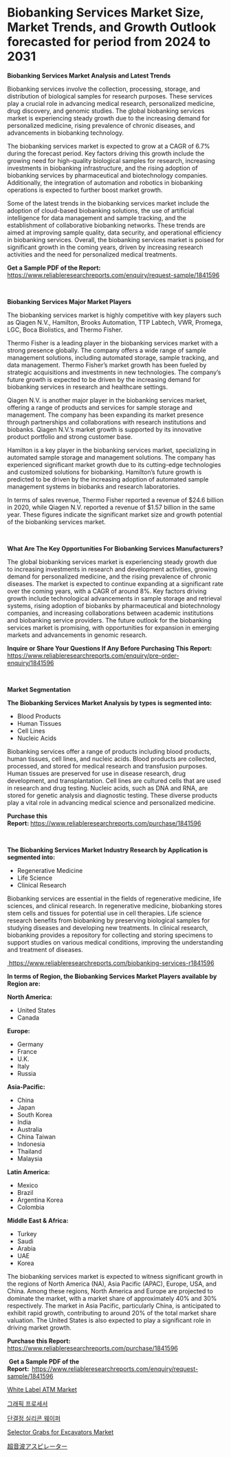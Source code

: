 <p><h1>Biobanking Services Market Size, Market Trends, and Growth Outlook forecasted for period from 2024 to 2031</h1></p><p><strong>Biobanking Services Market Analysis and Latest Trends</strong></p>
<p><p>Biobanking services involve the collection, processing, storage, and distribution of biological samples for research purposes. These services play a crucial role in advancing medical research, personalized medicine, drug discovery, and genomic studies. The global biobanking services market is experiencing steady growth due to the increasing demand for personalized medicine, rising prevalence of chronic diseases, and advancements in biobanking technology.</p><p>The biobanking services market is expected to grow at a CAGR of 6.7% during the forecast period. Key factors driving this growth include the growing need for high-quality biological samples for research, increasing investments in biobanking infrastructure, and the rising adoption of biobanking services by pharmaceutical and biotechnology companies. Additionally, the integration of automation and robotics in biobanking operations is expected to further boost market growth.</p><p>Some of the latest trends in the biobanking services market include the adoption of cloud-based biobanking solutions, the use of artificial intelligence for data management and sample tracking, and the establishment of collaborative biobanking networks. These trends are aimed at improving sample quality, data security, and operational efficiency in biobanking services. Overall, the biobanking services market is poised for significant growth in the coming years, driven by increasing research activities and the need for personalized medical treatments.</p></p>
<p><strong>Get a Sample PDF of the Report:&nbsp;</strong> <a href="https://www.reliableresearchreports.com/enquiry/request-sample/1841596">https://www.reliableresearchreports.com/enquiry/request-sample/1841596</a></p>
<p>&nbsp;</p>
<p><strong>Biobanking Services Major Market Players</strong></p>
<p><p>The biobanking services market is highly competitive with key players such as Qiagen N.V., Hamilton, Brooks Automation, TTP Labtech, VWR, Promega, LGC, Boca Biolistics, and Thermo Fisher.</p><p>Thermo Fisher is a leading player in the biobanking services market with a strong presence globally. The company offers a wide range of sample management solutions, including automated storage, sample tracking, and data management. Thermo Fisher’s market growth has been fueled by strategic acquisitions and investments in new technologies. The company’s future growth is expected to be driven by the increasing demand for biobanking services in research and healthcare settings.</p><p>Qiagen N.V. is another major player in the biobanking services market, offering a range of products and services for sample storage and management. The company has been expanding its market presence through partnerships and collaborations with research institutions and biobanks. Qiagen N.V.’s market growth is supported by its innovative product portfolio and strong customer base.</p><p>Hamilton is a key player in the biobanking services market, specializing in automated sample storage and management solutions. The company has experienced significant market growth due to its cutting-edge technologies and customized solutions for biobanking. Hamilton’s future growth is predicted to be driven by the increasing adoption of automated sample management systems in biobanks and research laboratories.</p><p>In terms of sales revenue, Thermo Fisher reported a revenue of $24.6 billion in 2020, while Qiagen N.V. reported a revenue of $1.57 billion in the same year. These figures indicate the significant market size and growth potential of the biobanking services market.</p></p>
<p>&nbsp;</p>
<p><strong>What Are The Key Opportunities For Biobanking Services Manufacturers?</strong></p>
<p><p>The global biobanking services market is experiencing steady growth due to increasing investments in research and development activities, growing demand for personalized medicine, and the rising prevalence of chronic diseases. The market is expected to continue expanding at a significant rate over the coming years, with a CAGR of around 8%. Key factors driving growth include technological advancements in sample storage and retrieval systems, rising adoption of biobanks by pharmaceutical and biotechnology companies, and increasing collaborations between academic institutions and biobanking service providers. The future outlook for the biobanking services market is promising, with opportunities for expansion in emerging markets and advancements in genomic research.</p></p>
<p><strong>Inquire or Share Your Questions If Any Before Purchasing This Report:</strong> <a href="https://www.reliableresearchreports.com/enquiry/pre-order-enquiry/1841596">https://www.reliableresearchreports.com/enquiry/pre-order-enquiry/1841596</a></p>
<p>&nbsp;</p>
<p><strong>Market Segmentation</strong></p>
<p><strong>The Biobanking Services Market Analysis by types is segmented into:</strong></p>
<p><ul><li>Blood Products</li><li>Human Tissues</li><li>Cell Lines</li><li>Nucleic Acids</li></ul></p>
<p><p>Biobanking services offer a range of products including blood products, human tissues, cell lines, and nucleic acids. Blood products are collected, processed, and stored for medical research and transfusion purposes. Human tissues are preserved for use in disease research, drug development, and transplantation. Cell lines are cultured cells that are used in research and drug testing. Nucleic acids, such as DNA and RNA, are stored for genetic analysis and diagnostic testing. These diverse products play a vital role in advancing medical science and personalized medicine.</p></p>
<p><strong>Purchase this Report:&nbsp;</strong><a href="https://www.reliableresearchreports.com/purchase/1841596">https://www.reliableresearchreports.com/purchase/1841596</a></p>
<p>&nbsp;</p>
<p><strong>The Biobanking Services Market Industry Research by Application is segmented into:</strong></p>
<p><ul><li>Regenerative Medicine</li><li>Life Science</li><li>Clinical Research</li></ul></p>
<p><p>Biobanking services are essential in the fields of regenerative medicine, life sciences, and clinical research. In regenerative medicine, biobanking stores stem cells and tissues for potential use in cell therapies. Life science research benefits from biobanking by preserving biological samples for studying diseases and developing new treatments. In clinical research, biobanking provides a repository for collecting and storing specimens to support studies on various medical conditions, improving the understanding and treatment of diseases.</p></p>
<p><a href="https://www.reliableresearchreports.com/biobanking-services-r1841596">&nbsp;https://www.reliableresearchreports.com/biobanking-services-r1841596</a></p>
<p><strong>In terms of Region, the Biobanking Services Market Players available by Region are:</strong></p>
<p>
    <p> <strong> North America: </strong>
        <ul>
            <li>United States</li>
            <li>Canada</li>
        </ul>
        </p> 
    <p> <strong> Europe: </strong>
        <ul>
            <li>Germany</li>
            <li>France</li>
            <li>U.K.</li>
            <li>Italy</li>
            <li>Russia</li>
        </ul>
        </p> 
    <p> <strong> Asia-Pacific: </strong>
        <ul>
            <li>China</li>
            <li>Japan</li>
            <li>South Korea</li>
            <li>India</li>
            <li>Australia</li>
            <li>China Taiwan</li>
            <li>Indonesia</li>
            <li>Thailand</li>
            <li>Malaysia</li>
        </ul>
        </p> 
    <p> <strong> Latin America: </strong>
        <ul>
            <li>Mexico</li>
            <li>Brazil</li>
            <li>Argentina Korea</li>
            <li>Colombia</li>
        </ul>
        </p> 
    <p> <strong> Middle East & Africa: </strong>
        <ul>
            <li>Turkey</li>
            <li>Saudi</li>
            <li>Arabia</li>
            <li>UAE</li>
            <li>Korea</li>
        </ul>
    </p>
    </p>
<p><p>The biobanking services market is expected to witness significant growth in the regions of North America (NA), Asia Pacific (APAC), Europe, USA, and China. Among these regions, North America and Europe are projected to dominate the market, with a market share of approximately 40% and 30% respectively. The market in Asia Pacific, particularly China, is anticipated to exhibit rapid growth, contributing to around 20% of the total market share valuation. The United States is also expected to play a significant role in driving market growth.</p></p>
<p><strong>Purchase this Report: </strong><a href="https://www.reliableresearchreports.com/purchase/1841596">https://www.reliableresearchreports.com/purchase/1841596</a></p>
<p>&nbsp;<strong>Get a Sample PDF of the Report:&nbsp;&nbsp;</strong><a href="https://www.reliableresearchreports.com/enquiry/request-sample/1841596">https://www.reliableresearchreports.com/enquiry/request-sample/1841596</a></p>
<p><strong></strong></p>
<p><p><a href="https://github.com/peachesmcdowel1/Market-Research-Report-List-2/blob/main/white-label-atm-market.md">White Label ATM Market</a></p><p><a href="https://medium.com/@rowedrowe/%EA%B7%B8%EB%9E%98%ED%94%BD-%ED%94%84%EB%A1%9C%EC%84%B8%EC%84%9C-%EC%8B%9C%EC%9E%A5-%EA%B7%9C%EB%AA%A8%EB%8A%94-%EA%B8%80%EB%A1%9C%EB%B2%8C-%EC%82%B0%EC%97%85%EC%97%90%EC%84%9C-%EC%B5%9C%EC%A0%81%EC%9D%98-%EB%A7%88%EC%BC%80%ED%8C%85-%EC%B1%84%EB%84%90%EC%9D%84-%EB%B3%B4%EC%97%AC%EC%A4%80%EB%8B%A4-52c79aed4596">그래픽 프로세서</a></p><p><a href="https://medium.com/@thadnader1941/%EB%8B%A8%EA%B2%B0%EC%A0%95-%EC%8B%A4%EB%A6%AC%EC%BD%98-%EC%9B%A8%EC%9D%B4%ED%8D%BC-%EC%8B%9C%EC%9E%A5-%EC%A1%B0%EC%82%AC-%EB%B3%B4%EA%B3%A0%EC%84%9C-%EA%B7%B8-%EC%97%AD%EC%82%AC-%EB%B0%8F-2024%EB%85%84%EB%B6%80%ED%84%B0-2031%EB%85%84%EA%B9%8C%EC%A7%80%EC%9D%98-%EC%98%88%EC%B8%A1-7e81e51e982c">단결정 실리콘 웨이퍼</a></p><p><a href="https://www.linkedin.com/pulse/selector-grabs-excavators-market-insights-players-forecast-till-h2nxc">Selector Grabs for Excavators Market</a></p><p><a href="https://medium.com/@sebastianhodges1/%E8%B6%85%E9%9F%B3%E6%B3%A2%E3%82%A2%E3%82%B9%E3%83%94%E3%83%AC%E3%83%BC%E3%82%BF%E5%B8%82%E5%A0%B4%E3%81%AE%E3%83%88%E3%83%AC%E3%83%B3%E3%83%89%E3%81%A8%E5%B8%82%E5%A0%B4%E5%88%86%E6%9E%90%E3%81%AF-2024%E5%B9%B4%E3%81%8B%E3%82%892031%E5%B9%B4%E3%81%BE%E3%81%A7%E3%81%AE%E6%9C%9F%E9%96%93%E3%81%AB%E4%BA%88%E6%B8%AC%E3%81%95%E3%82%8C%E3%81%A6%E3%81%84%E3%81%BE%E3%81%99-72a143d123f7">超音波アスピレーター</a></p></p>